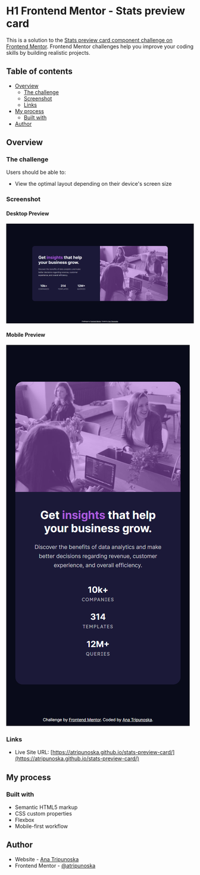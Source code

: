 # H1 Frontend Mentor - Stats preview card

This is a solution to the [Stats preview card component challenge on Frontend Mentor](https://www.frontendmentor.io/challenges/stats-preview-card-component-8JqbgoU62). Frontend Mentor challenges help you improve your coding skills by building realistic projects.

## Table of contents

- [Overview](#overview)
  - [The challenge](#the-challenge)
  - [Screenshot](#screenshot)
  - [Links](#links)
- [My process](#my-process)
  - [Built with](#built-with)
- [Author](#author)

## Overview

### The challenge

Users should be able to:

- View the optimal layout depending on their device's screen size

### Screenshot

#### Desktop Preview

![](./images/desktop-preview.png)

#### Mobile Preview

![](./images/mobile-preview.png)

### Links

- Live Site URL: [https://atripunoska.github.io/stats-preview-card/](https://atripunoska.github.io/stats-preview-card/)

## My process

### Built with

- Semantic HTML5 markup
- CSS custom properties
- Flexbox
- Mobile-first workflow

## Author

- Website - [Ana Tripunoska](https://atripunoska.github.io/)
- Frontend Mentor - [@atripunoska](https://www.frontendmentor.io/profile/atripunoska)
